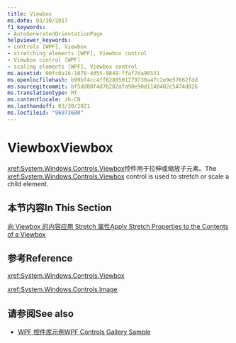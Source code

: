 ```yaml
---
title: Viewbox
ms.date: 03/30/2017
f1_keywords:
- AutoGeneratedOrientationPage
helpviewer_keywords:
- controls [WPF], Viewbox
- stretching elements [WPF], Viewbox control
- Viewbox control [WPF]
- scaling elements [WPF], Viewbox control
ms.assetid: 00fc0a16-1078-4d55-9849-ffaf7da96531
ms.openlocfilehash: b99bf4cc4ff6288501279730a47c2e9e57662fdd
ms.sourcegitcommit: bf5dd80f4d7b202afa90e90d1148402c5474d826
ms.translationtype: MT
ms.contentlocale: zh-CN
ms.lasthandoff: 03/30/2021
ms.locfileid: "96973600"
---
```

# <a name="viewbox"></a><span data-ttu-id="8e2d5-102">Viewbox</span><span class="sxs-lookup"><span data-stu-id="8e2d5-102">Viewbox</span></span>
<span data-ttu-id="8e2d5-103"><xref:System.Windows.Controls.Viewbox>控件用于拉伸或缩放子元素。</span><span class="sxs-lookup"><span data-stu-id="8e2d5-103">The <xref:System.Windows.Controls.Viewbox> control is used to stretch or scale a child element.</span></span>  
  
## <a name="in-this-section"></a><span data-ttu-id="8e2d5-104">本节内容</span><span class="sxs-lookup"><span data-stu-id="8e2d5-104">In This Section</span></span>  
 [<span data-ttu-id="8e2d5-105">向 Viewbox 的内容应用 Stretch 属性</span><span class="sxs-lookup"><span data-stu-id="8e2d5-105">Apply Stretch Properties to the Contents of a Viewbox</span></span>](how-to-apply-stretch-properties-to-the-contents-of-a-viewbox.md)  
  
## <a name="reference"></a><span data-ttu-id="8e2d5-106">参考</span><span class="sxs-lookup"><span data-stu-id="8e2d5-106">Reference</span></span>  
 <xref:System.Windows.Controls.Viewbox>  
  
 <xref:System.Windows.Controls.Image>  
  
## <a name="see-also"></a><span data-ttu-id="8e2d5-107">请参阅</span><span class="sxs-lookup"><span data-stu-id="8e2d5-107">See also</span></span>

- [<span data-ttu-id="8e2d5-108">WPF 控件库示例</span><span class="sxs-lookup"><span data-stu-id="8e2d5-108">WPF Controls Gallery Sample</span></span>](https://github.com/Microsoft/WPF-Samples/tree/master/Getting%20Started/ControlsAndLayout)

